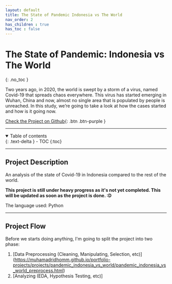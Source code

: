 ```yaml
---
layout: default
title: The State of Pandemic Indonesia vs The World
nav_order: 2
has_children : true
has_toc : false
---
```


# The State of Pandemic: Indonesia vs The World
{: .no_toc }

Two years ago, in 2020, the world is swept by a storm of a virus, named Covid-19 that spreads chaos everywhere. This virus has started emerging in Wuhan, China and now, almost no single area that is populated by people is unreached. In this study, we’re going to take a look at how the cases started and how is it going now.

[Check the Project on Github](https://github.com/muhamadridhomm/portfolio-projects/tree/main/projects/pandemic_indonesia_vs_world){: .btn .btn-purple }

---

<details open markdown="block">
  <summary>
    Table of contents
  </summary>
  {: .text-delta }
- TOC
{:toc}
</details>

---

## Project Description

An analysis of the state of Covid-19 in Indonesia compared to the rest of the world.

**This project is still under heavy progress as it's not yet completed. This will be updated as soon as the project is done. :D**

The language used: Python


---

## Project Flow

Before we starts doing anything, I'm going to split the project into two phase:

1. [Data Preprocessing (Cleaning, Manipulating, Selection, etc)] (https://muhamadridhomm.github.io/portfolio-projects/projects/pandemic_indonesia_vs_world/pandemic_indonesia_vs_world_preprocess.html)
2. [Analyzing (EDA, Hypothesis Testing, etc)]
